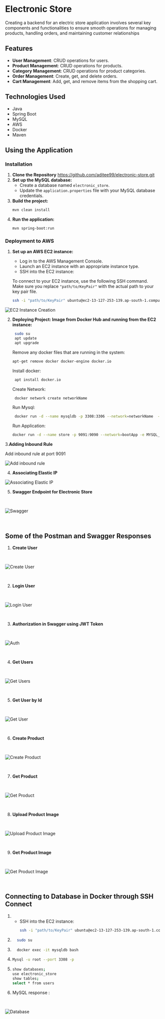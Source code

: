 # Electronic Store
Creating a backend for an electric store application involves several key components and functionalities to ensure smooth operations for managing products, handling orders, and maintaining customer relationships

## Features

- **User Management**: CRUD operations for users.
- **Product Management**: CRUD operations for products.
- **Category Management**: CRUD operations for product categories.
- **Order Management**: Create, get, and delete orders.
- **Cart Management**: Add, get, and remove items from the shopping cart.

## Technologies Used
* Java
* Spring Boot
* MySQL
* AWS
* Docker
* Maven

## Using the Application
### Installation

1. **Clone the Repository**
  https://github.com/aditee99/electronic-store.git
2. **Set up the MySQL database:**
    - Create a database named `electronic_store`.
    - Update the `application.properties` file with your MySQL database credentials.
3.  **Build the project:**
    ```bash
    mvn clean install
    ```
4. **Run the application:**
    ```bash
    mvn spring-boot:run
    ```
### Deployment to AWS

1. **Set up an AWS EC2 instance:**
    - Log in to the AWS Management Console.
    - Launch an EC2 instance with an appropriate instance type.
    - SSH into the EC2 instance:
     
    To connect to your EC2 instance, use the following SSH command. Make sure you replace `"path/to/KeyPair"` with the actual path to your key pair file.

    ```sh
    ssh -i "path/to/KeyPair" ubuntu@ec2-13-127-253-139.ap-south-1.compute.amazonaws.com

![EC2 Instance Creation](Screenshots/EC2_Instance_Creation.png)

2. **Deploying Project: Image from Docker Hub and running from the EC2 instance:**

    ```bash
     sudo su
     apt update
     apt upgrade
    ```
    Remove any docker files that are running in the system:  
    ```bash
    apt-get remove docker docker-engine docker.io
     ```
    Install docker:
   ```bash
    apt install docker.io
    ```
    Create Network:
   ```bash
    docker network create networkName
   ```
    Run Mysql:
   ```bash
    docker run -d --name mysqldb -p 3308:3306 --network=networkName  -e MYSQL_ROOT_PASSWORD=root -e MYSQL_DATABASE=electronic_store -v /projects/data:/var/lib/mysql mysql
   ```
    Run Application:
   ```bash
   docker run -d --name store -p 9091:9090 --network=bootApp -e MYSQL_HOST=mysqldb -e MYSQL_PORT=3306 -v /projects/images:/images aditeeadhikari98408/electronic1.0!
   ```
3.**Adding Inbound Rule**

   Add inbound rule at port 9091
   
   
![Add inbound rule](Screenshots/Inbound_Rule.png)


4. **Associating Elastic IP**
   

   
![Associating Elastic IP](Screenshots/Associating_ElasticIP.png)



5. **Swagger Endpoint for Electronic Store**
   
<br>

![Swagger](Screenshots/Swagger_in_EC2.png)

<br>

## Some of the Postman and Swagger Responses

1. **Create User**
<br>

![Create User](Screenshots/Create_User.png)

<br>

2. **Login User**

<br>

![Login User](Screenshots/login.png)

<br>

3. **Authorization in Swagger using JWT Token**

<br>

![Auth](Screenshots/Authourization_Swagger.png)

<br>

4. **Get Users**

<br>

![Get Users](Screenshots/Get_Users_Postman.png)

<br>

5. **Get User by Id**
   
<br>

![Get User](Screenshots/Get_User.png)

<br>

6. **Create Product**

<br>

![Create Product](Screenshots/Create_Product.png)

<br>

7. **Get Product**

<br>

![Get Product](Screenshots/Get_Products.png)

<br>

8. **Upload Product Image**

<br>

![Upload Product Image](Screenshots/Upload_Product_Image.png)

<br>

9. **Get Product Image**

<br>

![Get Product Image](Screenshots/Serve_Product_Image.png)

<br>


## Connecting to Database in Docker through SSH Connect

1. - SSH into the EC2 instance:
      ```bash
      ssh -i "path/to/KeyPair" ubuntu@ec2-13-127-253-139.ap-south-1.compute.amazonaws.com
     ```
2. ```bash
     sudo su
    ```
3. ```bash
     docker exec -it mysqldb bash
    ```
4. ```bash
   Mysql -u root --port 3308 -p
   ```
5. ```bash
   show databases;
   use electronic_store
   show tables;
   select * from users
    ```
 6. MySQL response :

    <br>
    
![Database](Screenshots/Update_in_database.png)





   
  


